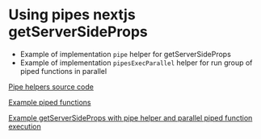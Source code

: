 # Using pipes nextjs getServerSideProps

- Example of implementation ```pipe``` helper for getServerSideProps
- Example of implementation ```pipesExecParallel``` helper for run group of piped functions in parallel

[Pipe helpers source code](https://github.com/vborodulin/using-pipe-nextjs-get-server-side-props/blob/main/ssr/helpers/index.ts)

[Example piped functions](https://github.com/vborodulin/using-pipe-nextjs-get-server-side-props/blob/main/ssr/pipes/index.ts)

[Example getServerSideProps with pipe helper and parallel piped function execution](https://github.com/vborodulin/using-pipe-nextjs-get-server-side-props/blob/main/pages/index.tsx)
